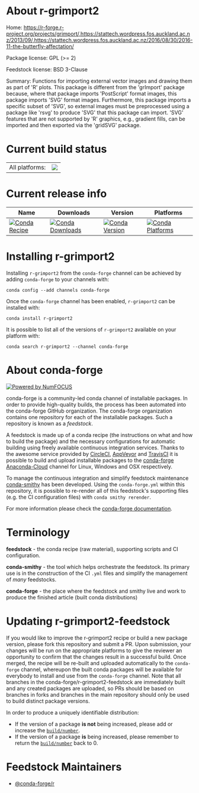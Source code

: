 About r-grimport2
=================

Home: https://r-forge.r-project.org/projects/grimport/,https://stattech.wordpress.fos.auckland.ac.nz/2013/09/,https://stattech.wordpress.fos.auckland.ac.nz/2016/08/30/2016-11-the-butterfly-affectation/

Package license: GPL (>= 2)

Feedstock license: BSD 3-Clause

Summary: Functions for importing external vector images and drawing them as part of 'R' plots.  This package is different from the 'grImport' package because, where that package imports 'PostScript' format images, this package imports 'SVG' format images.  Furthermore, this package imports a specific subset of 'SVG', so external images must be preprocessed using a package like 'rsvg' to produce 'SVG' that this package can import.  'SVG' features that are not supported by 'R' graphics, e.g., gradient fills, can be imported and then exported via the 'gridSVG' package.



Current build status
====================


<table><tr><td>All platforms:</td>
    <td>
      <a href="https://dev.azure.com/conda-forge/feedstock-builds/_build/latest?definitionId=7422&branchName=master">
        <img src="https://dev.azure.com/conda-forge/feedstock-builds/_apis/build/status/r-grimport2-feedstock?branchName=master">
      </a>
    </td>
  </tr>
</table>

Current release info
====================

| Name | Downloads | Version | Platforms |
| --- | --- | --- | --- |
| [![Conda Recipe](https://img.shields.io/badge/recipe-r--grimport2-green.svg)](https://anaconda.org/conda-forge/r-grimport2) | [![Conda Downloads](https://img.shields.io/conda/dn/conda-forge/r-grimport2.svg)](https://anaconda.org/conda-forge/r-grimport2) | [![Conda Version](https://img.shields.io/conda/vn/conda-forge/r-grimport2.svg)](https://anaconda.org/conda-forge/r-grimport2) | [![Conda Platforms](https://img.shields.io/conda/pn/conda-forge/r-grimport2.svg)](https://anaconda.org/conda-forge/r-grimport2) |

Installing r-grimport2
======================

Installing `r-grimport2` from the `conda-forge` channel can be achieved by adding `conda-forge` to your channels with:

```
conda config --add channels conda-forge
```

Once the `conda-forge` channel has been enabled, `r-grimport2` can be installed with:

```
conda install r-grimport2
```

It is possible to list all of the versions of `r-grimport2` available on your platform with:

```
conda search r-grimport2 --channel conda-forge
```


About conda-forge
=================

[![Powered by NumFOCUS](https://img.shields.io/badge/powered%20by-NumFOCUS-orange.svg?style=flat&colorA=E1523D&colorB=007D8A)](http://numfocus.org)

conda-forge is a community-led conda channel of installable packages.
In order to provide high-quality builds, the process has been automated into the
conda-forge GitHub organization. The conda-forge organization contains one repository
for each of the installable packages. Such a repository is known as a *feedstock*.

A feedstock is made up of a conda recipe (the instructions on what and how to build
the package) and the necessary configurations for automatic building using freely
available continuous integration services. Thanks to the awesome service provided by
[CircleCI](https://circleci.com/), [AppVeyor](https://www.appveyor.com/)
and [TravisCI](https://travis-ci.org/) it is possible to build and upload installable
packages to the [conda-forge](https://anaconda.org/conda-forge)
[Anaconda-Cloud](https://anaconda.org/) channel for Linux, Windows and OSX respectively.

To manage the continuous integration and simplify feedstock maintenance
[conda-smithy](https://github.com/conda-forge/conda-smithy) has been developed.
Using the ``conda-forge.yml`` within this repository, it is possible to re-render all of
this feedstock's supporting files (e.g. the CI configuration files) with ``conda smithy rerender``.

For more information please check the [conda-forge documentation](https://conda-forge.org/docs/).

Terminology
===========

**feedstock** - the conda recipe (raw material), supporting scripts and CI configuration.

**conda-smithy** - the tool which helps orchestrate the feedstock.
                   Its primary use is in the construction of the CI ``.yml`` files
                   and simplify the management of *many* feedstocks.

**conda-forge** - the place where the feedstock and smithy live and work to
                  produce the finished article (built conda distributions)


Updating r-grimport2-feedstock
==============================

If you would like to improve the r-grimport2 recipe or build a new
package version, please fork this repository and submit a PR. Upon submission,
your changes will be run on the appropriate platforms to give the reviewer an
opportunity to confirm that the changes result in a successful build. Once
merged, the recipe will be re-built and uploaded automatically to the
`conda-forge` channel, whereupon the built conda packages will be available for
everybody to install and use from the `conda-forge` channel.
Note that all branches in the conda-forge/r-grimport2-feedstock are
immediately built and any created packages are uploaded, so PRs should be based
on branches in forks and branches in the main repository should only be used to
build distinct package versions.

In order to produce a uniquely identifiable distribution:
 * If the version of a package **is not** being increased, please add or increase
   the [``build/number``](https://conda.io/docs/user-guide/tasks/build-packages/define-metadata.html#build-number-and-string).
 * If the version of a package **is** being increased, please remember to return
   the [``build/number``](https://conda.io/docs/user-guide/tasks/build-packages/define-metadata.html#build-number-and-string)
   back to 0.

Feedstock Maintainers
=====================

* [@conda-forge/r](https://github.com/conda-forge/r/)

